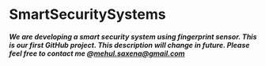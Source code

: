 # SmartSecuritySystems

##### We are developing a smart security system using fingerprint sensor. This is our first GitHub project. This description will change in future. Please feel free to contact me @mehul.saxena@gmail.com


